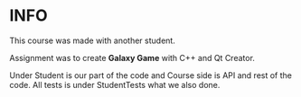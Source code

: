 # INFO

This course was made with another student.

Assignment was to create **Galaxy Game** with C++ and Qt Creator.

Under Student is our part of the code and Course side is API and rest of the code.
All tests is under StudentTests what we also done.
